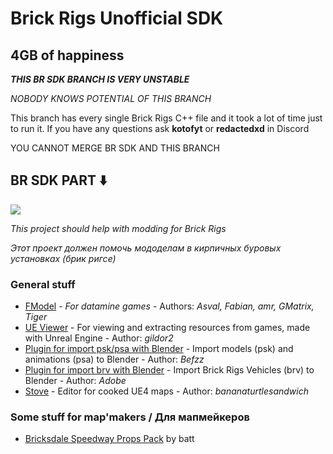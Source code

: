 # Brick Rigs Unofficial SDK

## 4GB of happiness

***THIS BR SDK BRANCH IS VERY UNSTABLE***

*NOBODY KNOWS POTENTIAL OF THIS BRANCH*

This branch has every single Brick Rigs C++ file and it took a lot of time just to run it.
If you have any questions ask **kotofyt** or **redactedxd** in Discord

YOU CANNOT MERGE BR SDK AND THIS BRANCH

## BR SDK PART ⬇️


[![](https://img.shields.io/discord/965288530576285736?color=blue&label=Mod%27makers%20club&logo=Discord&logoColor=white)](https://discord.gg/88e6YB6hY9)

*This project should help with modding for Brick Rigs*

*Этот проект должен помочь мододелам в кирпичных буровых установках (брик ригсе)*

### General stuff
 - [FModel](https://fmodel.app/) - *For datamine games* - Authors: *Asval, Fabian, amr, GMatrix, Tiger*
 - [UE Viewer](https://www.gildor.org/downloads) - For viewing and extracting resources from games, made with Unreal Engine -  Author: *gildor2*
 - [Plugin for import psk/psa with Blender](https://github.com/Befzz/blender3d_import_psk_psa) - Import models (psk) and animations (psa) to Blender - Author: *Befzz*
 - [Plugin for import brv with Blender](https://cdn.discordapp.com/attachments/751767065970475093/934896472162439178/BrvImporter_Adobe_1.0.1.zip) - Import Brick Rigs Vehicles (brv) to Blender - Author: *Adobe*
 - [Stove](https://github.com/bananaturtlesandwich/stove) - Editor for cooked UE4 maps - Author: *bananaturtlesandwich*
 
### Some stuff for map'makers / Для мапмейкеров
 - [Bricksdale Speedway Props Pack](https://sites.google.com/view/bricksdale-speedway/props) by batt
